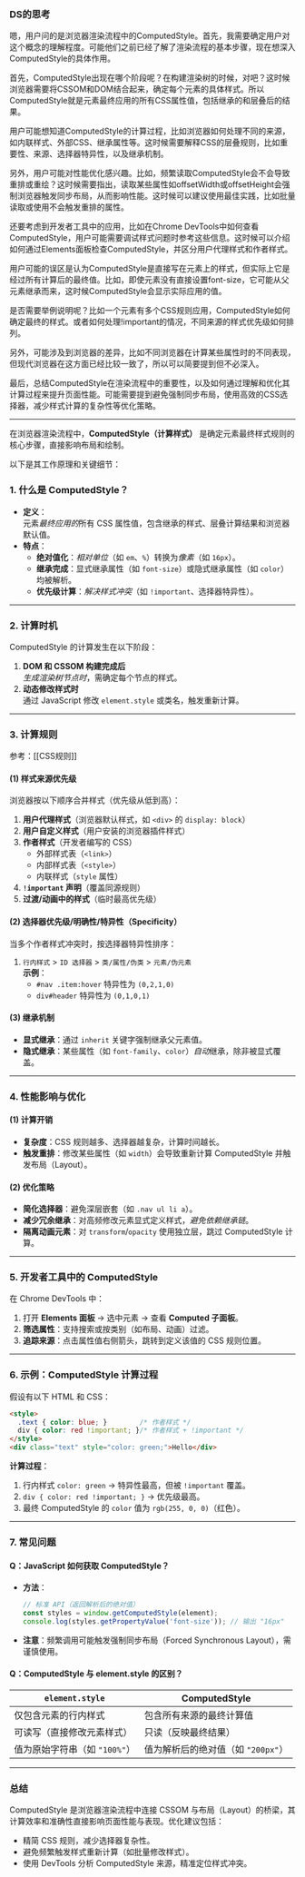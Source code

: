 ### DS的思考
嗯，用户问的是浏览器渲染流程中的ComputedStyle。首先，我需要确定用户对这个概念的理解程度。可能他们之前已经了解了渲染流程的基本步骤，现在想深入ComputedStyle的具体作用。

首先，ComputedStyle出现在哪个阶段呢？在构建渲染树的时候，对吧？这时候浏览器需要将CSSOM和DOM结合起来，确定每个元素的具体样式。所以ComputedStyle就是元素最终应用的所有CSS属性值，包括继承的和层叠后的结果。

用户可能想知道ComputedStyle的计算过程，比如浏览器如何处理不同的来源，如内联样式、外部CSS、继承属性等。这时候需要解释CSS的层叠规则，比如重要性、来源、选择器特异性，以及继承机制。

另外，用户可能对性能优化感兴趣。比如，频繁读取ComputedStyle会不会导致重排或重绘？这时候需要指出，读取某些属性如offsetWidth或offsetHeight会强制浏览器触发同步布局，从而影响性能。这时候可以建议使用最佳实践，比如批量读取或使用不会触发重排的属性。

还要考虑到开发者工具中的应用，比如在Chrome DevTools中如何查看ComputedStyle，用户可能需要调试样式问题时参考这些信息。这时候可以介绍如何通过Elements面板检查ComputedStyle，并区分用户代理样式和作者样式。

用户可能的误区是认为ComputedStyle是直接写在元素上的样式，但实际上它是经过所有计算后的最终值。比如，即使元素没有直接设置font-size，它可能从父元素继承而来，这时候ComputedStyle会显示实际应用的值。

是否需要举例说明呢？比如一个元素有多个CSS规则应用，ComputedStyle如何确定最终的样式。或者如何处理!important的情况，不同来源的样式优先级如何排列。

另外，可能涉及到浏览器的差异，比如不同浏览器在计算某些属性时的不同表现，但现代浏览器在这方面已经比较一致了，所以可以简要提到但不必深入。

最后，总结ComputedStyle在渲染流程中的重要性，以及如何通过理解和优化其计算过程来提升页面性能。可能需要提到避免强制同步布局，使用高效的CSS选择器，减少样式计算的复杂性等优化策略。

---

在浏览器渲染流程中，**ComputedStyle（计算样式）** 是确定元素最终样式规则的核心步骤，直接影响布局和绘制。

以下是其工作原理和关键细节：


### **1. 什么是 ComputedStyle？**
- **定义**：  
  元素*最终应用的*所有 CSS 属性值，包含继承的样式、层叠计算结果和浏览器默认值。
- **特点**：  
  - **绝对值化**：*相对单位*（如 `em`、`%`）转换为*像素*（如 `16px`）。  
  - **继承完成**：显式继承属性（如 `font-size`）或隐式继承属性（如 `color`）均被解析。  
  - **优先级计算**：*解决样式冲突*（如 `!important`、选择器特异性）。

---

### **2. 计算时机**
ComputedStyle 的计算发生在以下阶段：  
1. **DOM 和 CSSOM 构建完成后**  
   *生成渲染树节点时*，需确定每个节点的样式。  
2. **动态修改样式时**  
   通过 JavaScript 修改 `element.style` 或类名，触发重新计算。

---

### 3. 计算规则
参考：[[CSS规则]]

#### **(1) 样式来源优先级**
浏览器按以下顺序合并样式（优先级从低到高）：  
1. **用户代理样式**（浏览器默认样式，如 `<div>` 的 `display: block`）  
2. **用户自定义样式**（用户安装的浏览器插件样式）  
3. **作者样式**（开发者编写的 CSS）  
   - 外部样式表（`<link>`）  
   - 内部样式表（`<style>`）  
   - 内联样式（`style` 属性）  
4. **`!important` 声明**（覆盖同源规则）  
5. **过渡/动画中的样式**（临时最高优先级）

#### **(2) 选择器优先级/明确性/特异性（Specificity）**
当多个作者样式冲突时，按选择器特异性排序：  
1. `行内样式` > `ID 选择器` > `类/属性/伪类` > `元素/伪元素`  
   **示例**：  
   - `#nav .item:hover` 特异性为 `(0,2,1,0)`  
   - `div#header` 特异性为 `(0,1,0,1)`  

#### **(3) 继承机制**
- **显式继承**：通过 `inherit` 关键字强制继承父元素值。  
- **隐式继承**：某些属性（如 `font-family`、`color`）*自动*继承，除非被显式覆盖。

---

### **4. 性能影响与优化**
#### **(1) 计算开销**
- **复杂度**：CSS 规则越多、选择器越复杂，计算时间越长。  
- **触发重排**：修改某些属性（如 `width`）会导致重新计算 ComputedStyle 并触发布局（Layout）。  

#### **(2) 优化策略**
- **简化选择器**：避免深层嵌套（如 `.nav ul li a`）。  
- **减少冗余继承**：对高频修改元素显式定义样式，*避免依赖继承链*。  
- **隔离动画元素**：对 `transform`/`opacity` 使用独立层，跳过 ComputedStyle 计算。  

---

### **5. 开发者工具中的 ComputedStyle**
在 Chrome DevTools 中：  
1. 打开 **Elements 面板** → 选中元素 → 查看 **Computed 子面板**。  
2. **筛选属性**：支持搜索或按类别（如布局、动画）过滤。  
3. **追踪来源**：点击属性值右侧箭头，跳转到定义该值的 CSS 规则位置。  

---

### **6. 示例：ComputedStyle 计算过程**
假设有以下 HTML 和 CSS：  
```html
<style>
  .text { color: blue; }        /* 作者样式 */
  div { color: red !important; }/* 作者样式 + !important */
</style>
<div class="text" style="color: green;">Hello</div>
```
**计算过程**：  
1. 行内样式 `color: green` → 特异性最高，但被 `!important` 覆盖。  
2. `div { color: red !important; }` → 优先级最高。  
3. 最终 ComputedStyle 的 `color` 值为 `rgb(255, 0, 0)`（红色）。

---

### **7. 常见问题**
#### **Q：JavaScript 如何获取 ComputedStyle？**
- **方法**：  
  ```javascript
  // 标准 API（返回解析后的绝对值）
  const styles = window.getComputedStyle(element);
  console.log(styles.getPropertyValue('font-size')); // 输出 "16px"
  ```
- **注意**：频繁调用可能触发强制同步布局（Forced Synchronous Layout），需谨慎使用。

#### **Q：ComputedStyle 与 element.style 的区别？**
| **`element.style`**               | **ComputedStyle**                     |
|------------------------------------|---------------------------------------|
| 仅包含元素的行内样式               | 包含所有来源的最终计算值              |
| 可读写（直接修改元素样式）         | 只读（反映最终结果）                  |
| 值为原始字符串（如 `"100%"`）      | 值为解析后的绝对值（如 `"200px"`）    |

---

### **总结**
ComputedStyle 是浏览器渲染流程中连接 CSSOM 与布局（Layout）的桥梁，其计算效率和准确性直接影响页面性能与表现。优化建议包括：  
- 精简 CSS 规则，减少选择器复杂性。  
- 避免频繁触发样式重新计算（如批量修改样式）。  
- 使用 DevTools 分析 ComputedStyle 来源，精准定位样式冲突。